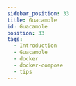 ```yaml
---
sidebar_position: 33
title: Guacamole
id: Guacamole
position: 33
tags:
  - Introduction
  - Guacamole
  - docker
  - docker-compose
  - tips
---
```

